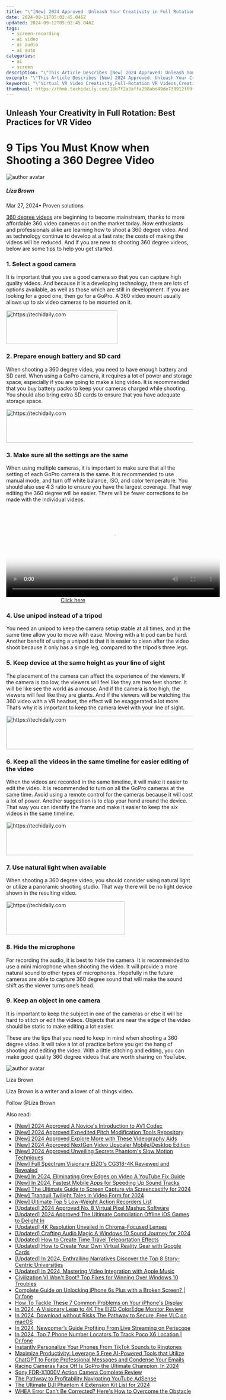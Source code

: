 ```yaml
---
title: "\"[New] 2024 Approved  Unleash Your Creativity in Full Rotation  Best Practices for VR Video\""
date: 2024-09-11T05:02:45.046Z
updated: 2024-09-12T05:02:45.046Z
tags: 
  - screen-recording
  - ai video
  - ai audio
  - ai auto
categories: 
  - ai
  - screen
description: "\"This Article Describes [New] 2024 Approved: Unleash Your Creativity in Full Rotation: Best Practices for VR Video\""
excerpt: "\"This Article Describes [New] 2024 Approved: Unleash Your Creativity in Full Rotation: Best Practices for VR Video\""
keywords: "\"Virtual VR Video Creativity,Full-Rotation VR Videos,Creative VR Video Techniques,VR Video Innovations,Rotational VR Video Ideas,Best Practices VR Filming,VR Video Creative Approach\""
thumbnail: https://thmb.techidaily.com/18b7f2a3affa298abd49de738912f69fd84b1ae730be3c4356f4b4963bc95eed.jpg
---
```


## Unleash Your Creativity in Full Rotation: Best Practices for VR Video

# 9 Tips You Must Know when Shooting a 360 Degree Video

![author avatar](https://lh5.googleusercontent.com/-AIMmjowaFs4/AAAAAAAAAAI/AAAAAAAAABc/Y5UmwDaI7HU/s250-c-k/photo.jpg)

##### Liza Brown

 Mar 27, 2024• Proven solutions

[360 degree videos](https://tools.techidaily.com/wondershare/filmora/download/) are beginning to become mainstream, thanks to more affordable 360 video cameras out on the market today. Now enthusiasts and professionals alike are learning how to shoot a 360 degree video. And as technology continue to develop at a fast rate; the costs of making the videos will be reduced. And if you are new to shooting 360 degree videos, below are some tips to help you get started.

### 1\. Select a good camera

 It is important that you use a good camera so that you can capture high quality videos. And because it is a developing technology, there are lots of options available, as well as those which are still in development. If you are looking for a good one, then go for a GoPro. A 360 video mount usually allows up to six video cameras to be mounted on it.





<!-- affiliate ads begin -->
<a href="https://aligracehair.sjv.io/c/5597632/2115946/19272" target="_top" id="2115946">
  <img src="//a.impactradius-go.com/display-ad/19272-2115946" border="0" alt="https://techidaily.com" width="300" height="90"/>
</a>
<img height="0" width="0" src="https://aligracehair.sjv.io/i/5597632/2115946/19272" style="position:absolute;visibility:hidden;" border="0" />
<!-- affiliate ads end -->




### 2\. Prepare enough battery and SD card

 When shooting a 360 degree video, you need to have enough battery and SD card. When using a GoPro camera, it requires a lot of power and storage space, especially if you are going to make a long video. It is recommended that you buy battery packs to keep your cameras charged while shooting. You should also bring extra SD cards to ensure that you have adequate storage space.





<!-- affiliate ads begin -->
<a href="https://zebaoaffiliateprogram.pxf.io/c/5597632/2137974/21526" target="_top" id="2137974">
  <img src="//a.impactradius-go.com/display-ad/21526-2137974" border="0" alt="https://techidaily.com" width="728" height="90"/>
</a>
<img height="0" width="0" src="https://zebaoaffiliateprogram.pxf.io/i/5597632/2137974/21526" style="position:absolute;visibility:hidden;" border="0" />
<!-- affiliate ads end -->




### 3\. Make sure all the settings are the same

 When using multiple cameras, it is important to make sure that all the setting of each GoPro camera is the same. It is recommended to use manual mode, and turn off white balance, ISO, and color temperature. You should also use 4:3 ratio to ensure you have the largest coverage. That way editing the 360 degree will be easier. There will be fewer corrections to be made with the individual videos.





<!-- affiliate ads begin -->
<span id="1982596">
					<video width="576" height="240" style="cursor:pointer"
           poster="//a.impactradius-go.com/display-clicktoplayimage/1982596.png"
           onclick="if(!this.playClicked){this.play();this.setAttribute('controls',true);this.playClicked=true;}">
	   <source src="//a.impactradius-go.com/display-ad/22993-1982596">
	   <img src="//a.impactradius-go.com/display-clicktoplayimage/1982596.png" style="border: none; height: 100%; width: 100%; object-fit: contain">
	</video>
	<div style="width:360px;text-align:center"><a href="javascript:window.open(decodeURIComponent('https%3A%2F%2Fhomestyler.sjv.io%2Fc%2F5597632%2F1982596%2F22993'), '_blank');void(0);">Click here</a></div>
</span>
<img height="0" width="0" src="https://imp.pxf.io/i/5597632/1982596/22993" style="position:absolute;visibility:hidden;" border="0" />
<!-- affiliate ads end -->




### 4\. Use unipod instead of a tripod

 You need an unipod to keep the camera setup stable at all times, and at the same time allow you to move with ease. Moving with a tripod can be hard. Another benefit of using a unipod is that it is easier to clean after the video shoot because it only has a single leg, compared to the tripod’s three legs.

### 5\. Keep device at the same height as your line of sight

 The placement of the camera can affect the experience of the viewers. If the camera is too low, the viewers will feel like they are two feet shorter. It will be like see the world as a mouse. And if the camera is too high, the viewers will feel like they are giants. And if the viewers will be watching the 360 video with a VR headset, the effect will be exaggerated a lot more. That’s why it is important to keep the camera level with your line of sight.





<!-- affiliate ads begin -->
<a href="https://unicoeye.pxf.io/c/5597632/2134491/18498" target="_top" id="2134491">
  <img src="//a.impactradius-go.com/display-ad/18498-2134491" border="0" alt="https://techidaily.com" width="728" height="90"/>
</a>
<img height="0" width="0" src="https://unicoeye.pxf.io/i/5597632/2134491/18498" style="position:absolute;visibility:hidden;" border="0" />
<!-- affiliate ads end -->




### 6\. Keep all the videos in the same timeline for easier editing of the video

 When the videos are recorded in the same timeline, it will make it easier to edit the video. It is recommended to turn on all the GoPro cameras at the same time. Avoid using a remote control for the cameras because it will cost a lot of power. Another suggestion is to clap your hand around the device. That way you can identify the frame and make it easier to keep the six videos in the same timeline.





<!-- affiliate ads begin -->
<a href="https://bluettius.sjv.io/c/5597632/2139119/17108" target="_top" id="2139119">
  <img src="//a.impactradius-go.com/display-ad/17108-2139119" border="0" alt="https://techidaily.com" width="728" height="90"/>
</a>
<img height="0" width="0" src="https://bluettius.sjv.io/i/5597632/2139119/17108" style="position:absolute;visibility:hidden;" border="0" />
<!-- affiliate ads end -->




### 7\. Use natural light when available

 When shooting a 360 degree video, you should consider using natural light or utilize a panoramic shooting studio. That way there will be no light device shown in the resulting video.





<!-- affiliate ads begin -->
<a href="https://wigfever.sjv.io/c/5597632/2014850/22899" target="_top" id="2014850">
  <img src="//a.impactradius-go.com/display-ad/22899-2014850" border="0" alt="https://techidaily.com" width="320" height="90"/>
</a>
<img height="0" width="0" src="https://wigfever.sjv.io/i/5597632/2014850/22899" style="position:absolute;visibility:hidden;" border="0" />
<!-- affiliate ads end -->




### 8\. Hide the microphone

 For recording the audio, it is best to hide the camera. It is recommended to use a mini microphone when shooting the video. It will provide a more natural sound to other types of microphones. Hopefully in the future cameras are able to capture 360 degree sound that will make the sound shift as the viewer turns one’s head.

### 9\. Keep an object in one camera

 It is important to keep the subject in one of the cameras or else it will be hard to stitch or edit the videos. Objects that are near the edge of the video should be static to make editing a lot easier.

 These are the tips that you need to keep in mind when shooting a 360 degree video. It will take a lot of practice before you get the hang of shooting and editing the video. With a little stitching and editing, you can make good quality 360 degree videos that are worth sharing on YouTube.

![author avatar](https://lh5.googleusercontent.com/-AIMmjowaFs4/AAAAAAAAAAI/AAAAAAAAABc/Y5UmwDaI7HU/s250-c-k/photo.jpg)

Liza Brown

Liza Brown is a writer and a lover of all things video.

Follow @Liza Brown


<ins class="adsbygoogle"
     style="display:block"
     data-ad-format="autorelaxed"
     data-ad-client="ca-pub-7571918770474297"
     data-ad-slot="1223367746"></ins>



<ins class="adsbygoogle"
     style="display:block"
     data-ad-client="ca-pub-7571918770474297"
     data-ad-slot="8358498916"
     data-ad-format="auto"
     data-full-width-responsive="true"></ins>










<span class="atpl-alsoreadstyle">Also read:</span>
<div><ul>
<li><a href="https://fox-info.techidaily.com/new-2024-approved-a-novices-introduction-to-av1-codec/"><u>[New] 2024 Approved A Novice's Introduction to AV1 Codec</u></a></li>
<li><a href="https://fox-info.techidaily.com/new-2024-approved-expedited-pitch-modification-tools-repository/"><u>[New] 2024 Approved Expedited Pitch Modification Tools Repository</u></a></li>
<li><a href="https://fox-info.techidaily.com/new-2024-approved-explore-more-with-these-videography-aids/"><u>[New] 2024 Approved Explore More with These Videography Aids</u></a></li>
<li><a href="https://fox-info.techidaily.com/new-2024-approved-nextgen-video-upscaler-mobiledesktop-edition/"><u>[New] 2024 Approved NextGen Video Upscaler Mobile/Desktop Edition</u></a></li>
<li><a href="https://fox-info.techidaily.com/new-2024-approved-unveiling-secrets-phantoms-slow-motion-techniques/"><u>[New] 2024 Approved Unveiling Secrets Phantom's Slow Motion Techniques</u></a></li>
<li><a href="https://fox-info.techidaily.com/new-full-spectrum-visionary-eizos-cg318-4k-reviewed-and-revealed/"><u>[New] Full Spectrum Visionary EIZO's CG318-4K Reviewed and Revealed</u></a></li>
<li><a href="https://facebook-video-share.techidaily.com/new-in-2024-eliminating-grey-edges-on-video-a-youtube-fix-guide/"><u>[New] In 2024, Eliminating Grey Edges on Video A YouTube Fix Guide</u></a></li>
<li><a href="https://fox-info.techidaily.com/new-in-2024-fastest-mobile-apps-for-speeding-up-sound-tracks/"><u>[New] In 2024, Fastest Mobile Apps for Speeding Up Sound Tracks</u></a></li>
<li><a href="https://visual-screen-recording.techidaily.com/new-the-ultimate-guide-to-screen-capture-via-screencastify-for-2024/"><u>[New] The Ultimate Guide to Screen Capture via Screencastify for 2024</u></a></li>
<li><a href="https://fox-info.techidaily.com/new-tranquil-twilight-tales-in-video-form-for-2024/"><u>[New] Tranquil Twilight Tales in Video Form for 2024</u></a></li>
<li><a href="https://fox-info.techidaily.com/new-ultimate-top-5-low-weight-action-recorders-list/"><u>[New] Ultimate Top 5 Low-Weight Action Recorders List</u></a></li>
<li><a href="https://fox-info.techidaily.com/updated-2024-approved-no-8-virtual-pixel-mashup-software/"><u>[Updated] 2024 Approved No. 8 Virtual Pixel Mashup Software</u></a></li>
<li><a href="https://screen-activity-recording.techidaily.com/updated-2024-approved-the-ultimate-compilation-offline-ios-games-to-delight-in/"><u>[Updated] 2024 Approved The Ultimate Compilation Offline iOS Games to Delight In</u></a></li>
<li><a href="https://fox-info.techidaily.com/updated-4k-resolution-unveiled-in-chroma-focused-lenses/"><u>[Updated] 4K Resolution Unveiled in Chroma-Focused Lenses</u></a></li>
<li><a href="https://article-knowledge.techidaily.com/updated-crafting-audio-magic-a-windows-10-sound-journey-for-2024/"><u>[Updated] Crafting Audio Magic A Windows 10 Sound Journey for 2024</u></a></li>
<li><a href="https://fox-info.techidaily.com/updated-how-to-create-time-travel-teleportation-effects/"><u>[Updated] How to Create Time Travel Teleportation Effects</u></a></li>
<li><a href="https://fox-info.techidaily.com/updated-how-to-create-your-own-virtual-reality-gear-with-google-cards/"><u>[Updated] How to Create Your Own Virtual Reality Gear with Google Cards</u></a></li>
<li><a href="https://fox-info.techidaily.com/updated-in-2024-enthralling-narratives-discover-the-top-8-story-centric-universities/"><u>[Updated] In 2024, Enthralling Narratives Discover the Top 8 Story-Centric Universities</u></a></li>
<li><a href="https://fox-info.techidaily.com/updated-in-2024-mastering-video-integration-with-apple-music/"><u>[Updated] In 2024, Mastering Video Integration with Apple Music</u></a></li>
<li><a href="https://win-solutions.techidaily.com/civilization-vi-wont-boot-top-fixes-for-winning-over-windows-10-troubles/"><u>Civilization VI Won't Boot? Top Fixes for Winning Over Windows 10 Troubles</u></a></li>
<li><a href="https://iphone-unlock.techidaily.com/complete-guide-on-unlocking-iphone-6s-plus-with-a-broken-screen-drfone-by-drfone-ios/"><u>Complete Guide on Unlocking iPhone 6s Plus with a Broken Screen? | Dr.fone</u></a></li>
<li><a href="https://fox-that.techidaily.com/how-to-tackle-these-7-common-problems-on-your-iphones-display/"><u>How To Tackle These 7 Common Problems on Your iPhone's Display</u></a></li>
<li><a href="https://fox-info.techidaily.com/in-2024-a-visionary-leap-to-4k-the-eizo-coloredge-monitor-review/"><u>In 2024, A Visionary Leap to 4K The EIZO ColorEdge Monitor Review</u></a></li>
<li><a href="https://fox-info.techidaily.com/in-2024-download-without-risks-the-pathway-to-secure-free-vlc-on-macos/"><u>In 2024, Download without Risks The Pathway to Secure, Free VLC on macOS</u></a></li>
<li><a href="https://fox-info.techidaily.com/in-2024-newcomers-guide-profiting-from-live-streaming-on-periscope/"><u>In 2024, Newcomer’s Guide Profiting From Live Streaming on Periscope</u></a></li>
<li><a href="https://android-location-track.techidaily.com/in-2024-top-7-phone-number-locators-to-track-poco-x6-location-drfone-by-drfone-virtual-android/"><u>In 2024, Top 7 Phone Number Locators To Track Poco X6 Location | Dr.fone</u></a></li>
<li><a href="https://fox-info.techidaily.com/instantly-personalize-your-phones-from-tiktok-sounds-to-ringtones/"><u>Instantly Personalize Your Phones From TikTok Sounds to Ringtones</u></a></li>
<li><a href="https://tech-hub.techidaily.com/maximize-productivity-leverage-5-free-ai-powered-tools-that-utilize-chatgpt-to-forge-professional-messages-and-condense-your-emails/"><u>Maximize Productivity: Leverage 5 Free AI-Powered Tools that Utilize ChatGPT to Forge Professional Messages and Condense Your Emails</u></a></li>
<li><a href="https://fox-info.techidaily.com/racing-cameras-face-off-is-gopro-the-ultimate-champion-in-2024/"><u>Racing Cameras Face Off Is GoPro the Ultimate Champion, In 2024</u></a></li>
<li><a href="https://fox-info.techidaily.com/sony-fdr-x1000v-action-camera-complete-review/"><u>Sony FDR-X1000V Action Camera Complete Review</u></a></li>
<li><a href="https://youtube-clips.techidaily.com/the-pathway-to-profitability-navigating-youtube-adsense/"><u>The Pathway to Profitability Navigating YouTube AdSense</u></a></li>
<li><a href="https://article-knowledge.techidaily.com/the-ultimate-dji-phantom-4-extension-kit-list-for-2024/"><u>The Ultimate DJI Phantom 4 Extension Kit List for 2024</u></a></li>
<li><a href="https://techtrends.techidaily.com/1722865962215-whea-error-cant-be-corrected-heres-how-to-overcome-the-obstacle/"><u>WHEA Error Can't Be Corrected? Here's How to Overcome the Obstacle</u></a></li>
</ul></div>




